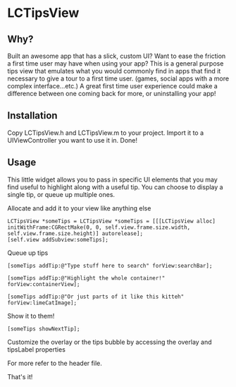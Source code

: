 # LCTipsView

## Why?

Built an awesome app that has a slick, custom UI? Want to ease the friction a first time user may have when using your app? This is a general purpose tips view that emulates what you would commonly find in apps that find it necessary to give a tour to a first time user. (games, social apps with a more complex interface...etc.) A great first time user experience could make a difference between one coming back for more, or uninstalling your app!

## Installation

Copy LCTipsView.h and LCTipsView.m to your project. Import it to a UIViewController you want to use it in. Done!

## Usage

This little widget allows you to pass in specific UI elements that you may find useful to highlight along with a useful tip. You can choose to display a single tip, or queue up multiple ones.

Allocate and add it to your view like anything else

	LCTipsView *someTips = LCTipsView *someTips = [[[LCTipsView alloc] initWithFrame:CGRectMake(0, 0, self.view.frame.size.width, self.view.frame.size.height)] autorelease];
	[self.view addSubview:someTips];

Queue up tips

	[someTips addTip:@"Type stuff here to search" forView:searchBar];
	
	[someTips addTip:@"Highlight the whole container!" forView:containerView];
	
	[someTips addTip:@"Or just parts of it like this kitteh" forView:limeCatImage];

Show it to them!

	[someTips showNextTip];

Customize the overlay or the tips bubble by accessing the overlay and tipsLabel properties

For more refer to the header file.

That's it!